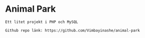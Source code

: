 # Animal Park

``````
Ett litet projekt i PHP och MySQL
``````

``````
Github repo länk: https://github.com/Vimbayinashe/animal-park
``````